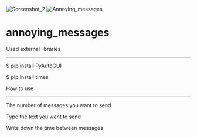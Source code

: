 ![Screenshot_2](https://user-images.githubusercontent.com/50016795/129262178-5c2d075b-53f6-4ffa-a1d8-0bc0d3c6fe54.png)
![Annoying_messages](https://user-images.githubusercontent.com/50016795/129252918-9caf8b72-b2eb-4528-b936-5db52ae9d4b1.png)
# annoying_messages

Used external libraries 

-------------------------------------------------------------------------------------------------------------------------- 

 

$ pip install PyAutoGUI 

$ pip install times 

 

How to use 

------------------------------------------------------------------------------------------------------------------------- 

The number of messages you want to send 

 

Type the text you want to send 

 

Write down the time between messages 

 
